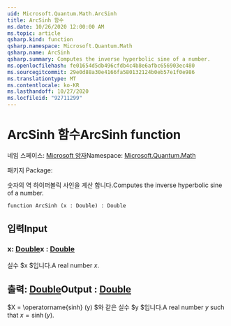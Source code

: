 ```yaml
---
uid: Microsoft.Quantum.Math.ArcSinh
title: ArcSinh 함수
ms.date: 10/26/2020 12:00:00 AM
ms.topic: article
qsharp.kind: function
qsharp.namespace: Microsoft.Quantum.Math
qsharp.name: ArcSinh
qsharp.summary: Computes the inverse hyperbolic sine of a number.
ms.openlocfilehash: fe01654d5db496cfdb4c4b8e6afbc656903ec480
ms.sourcegitcommit: 29e0d88a30e4166fa580132124b0eb57e1f0e986
ms.translationtype: MT
ms.contentlocale: ko-KR
ms.lasthandoff: 10/27/2020
ms.locfileid: "92711299"
---
```

# <a name="arcsinh-function"></a><span data-ttu-id="3129d-102">ArcSinh 함수</span><span class="sxs-lookup"><span data-stu-id="3129d-102">ArcSinh function</span></span>

<span data-ttu-id="3129d-103">네임 스페이스: [Microsoft 양자](xref:Microsoft.Quantum.Math)</span><span class="sxs-lookup"><span data-stu-id="3129d-103">Namespace: [Microsoft.Quantum.Math](xref:Microsoft.Quantum.Math)</span></span>

<span data-ttu-id="3129d-104">패키지 [](https://nuget.org/packages/)</span><span class="sxs-lookup"><span data-stu-id="3129d-104">Package: [](https://nuget.org/packages/)</span></span>


<span data-ttu-id="3129d-105">숫자의 역 하이퍼볼릭 사인을 계산 합니다.</span><span class="sxs-lookup"><span data-stu-id="3129d-105">Computes the inverse hyperbolic sine of a number.</span></span>

```qsharp
function ArcSinh (x : Double) : Double
```


## <a name="input"></a><span data-ttu-id="3129d-106">입력</span><span class="sxs-lookup"><span data-stu-id="3129d-106">Input</span></span>

### <a name="x--double"></a><span data-ttu-id="3129d-107">x: [Double](xref:microsoft.quantum.lang-ref.double)</span><span class="sxs-lookup"><span data-stu-id="3129d-107">x : [Double](xref:microsoft.quantum.lang-ref.double)</span></span>

<span data-ttu-id="3129d-108">실수 $x $입니다.</span><span class="sxs-lookup"><span data-stu-id="3129d-108">A real number $x$.</span></span>



## <a name="output--double"></a><span data-ttu-id="3129d-109">출력: [Double](xref:microsoft.quantum.lang-ref.double)</span><span class="sxs-lookup"><span data-stu-id="3129d-109">Output : [Double](xref:microsoft.quantum.lang-ref.double)</span></span>

<span data-ttu-id="3129d-110">$X = \operatorname{sinh} (y) $와 같은 실수 $y $입니다.</span><span class="sxs-lookup"><span data-stu-id="3129d-110">A real number $y$ such that $x = \operatorname{sinh}(y)$.</span></span>